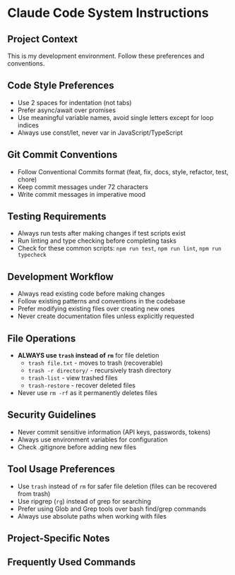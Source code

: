 # Claude Code System Instructions

## Project Context
This is my development environment. Follow these preferences and conventions.

## Code Style Preferences
- Use 2 spaces for indentation (not tabs)
- Prefer async/await over promises
- Use meaningful variable names, avoid single letters except for loop indices
- Always use const/let, never var in JavaScript/TypeScript

## Git Commit Conventions
- Follow Conventional Commits format (feat, fix, docs, style, refactor, test, chore)
- Keep commit messages under 72 characters
- Write commit messages in imperative mood

## Testing Requirements
- Always run tests after making changes if test scripts exist
- Run linting and type checking before completing tasks
- Check for these common scripts: `npm run test`, `npm run lint`, `npm run typecheck`

## Development Workflow
- Always read existing code before making changes
- Follow existing patterns and conventions in the codebase
- Prefer modifying existing files over creating new ones
- Never create documentation files unless explicitly requested

## File Operations
- **ALWAYS use `trash` instead of `rm`** for file deletion
  - `trash file.txt` - moves to trash (recoverable)
  - `trash -r directory/` - recursively trash directory
  - `trash-list` - view trashed files
  - `trash-restore` - recover deleted files
- Never use `rm -rf` as it permanently deletes files

## Security Guidelines
- Never commit sensitive information (API keys, passwords, tokens)
- Always use environment variables for configuration
- Check .gitignore before adding new files

## Tool Usage Preferences
- Use `trash` instead of `rm` for safer file deletion (files can be recovered from trash)
- Use ripgrep (`rg`) instead of grep for searching
- Prefer using Glob and Grep tools over bash find/grep commands
- Always use absolute paths when working with files

## Project-Specific Notes
<!-- Add your project-specific requirements here -->
<!-- Example: This project uses Prettier for formatting -->
<!-- Example: API endpoints should follow REST conventions -->

## Frequently Used Commands
<!-- Add commands you use often for quick reference -->
<!-- Example: Build: npm run build -->
<!-- Example: Deploy: npm run deploy -->